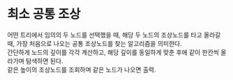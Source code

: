 # 최소 공통 조상
어떤 트리에서 임의의 두 노드를 선택했을 때, 해당 두 노드의 조상노드를 타고 올라갈 때, 가장 처음으로 나오는 공통 조상노드를 찾는 알고리즘을 의미한다. <br/>
간단하게 노드의 깊이를 각각 계산하고, 해당 깊이를 동일하게 맞춘 후에 같이 한칸씩 올라가며 탐색하면 된다. <br/>
같은 높이의 조상노드를 조회하며 같은 노드가 나오면 출력.
